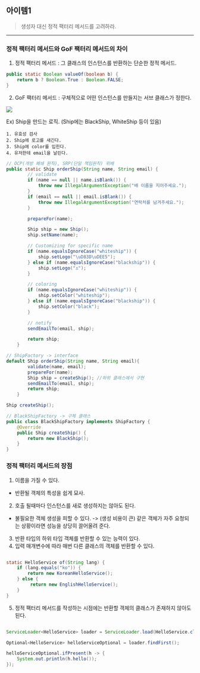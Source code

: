 ## 아이템1

> 생성자 대신 정적 팩터리 메서드를 고려하라.

---

### 정적 팩터리 메서드와 GoF 팩터리 메서드의 차이

1. 정적 팩터리 메서드 : 그 클래스의 인스턴스를 반환하는 단순한 정적 메서드.

```java
public static Boolean valueOf(boolean b) {
	return b ? Boolean.True : Boolean.FALSE;
}
```

2. GoF 팩터리 메서드 : 구체적으로 어떤 인스턴스를 만들지는 서브 클래스가 정한다.

![](https://s3.us-west-2.amazonaws.com/secure.notion-static.com/8aa3b475-57ee-4100-add2-db40107793a6/%E1%84%89%E1%85%B3%E1%84%8F%E1%85%B3%E1%84%85%E1%85%B5%E1%86%AB%E1%84%89%E1%85%A3%E1%86%BA_2022-04-21_%E1%84%8B%E1%85%A9%E1%84%92%E1%85%AE_9.54.14.png?X-Amz-Algorithm=AWS4-HMAC-SHA256&X-Amz-Content-Sha256=UNSIGNED-PAYLOAD&X-Amz-Credential=AKIAT73L2G45EIPT3X45%2F20220421%2Fus-west-2%2Fs3%2Faws4_request&X-Amz-Date=20220421T125519Z&X-Amz-Expires=86400&X-Amz-Signature=9155e763872298dc88960852c1fd4441ef671cbd1f711b574183f204d4ab34c8&X-Amz-SignedHeaders=host&response-content-disposition=filename%20%3D%22%25E1%2584%2589%25E1%2585%25B3%25E1%2584%258F%25E1%2585%25B3%25E1%2584%2585%25E1%2585%25B5%25E1%2586%25AB%25E1%2584%2589%25E1%2585%25A3%25E1%2586%25BA%25202022-04-21%2520%25E1%2584%258B%25E1%2585%25A9%25E1%2584%2592%25E1%2585%25AE%25209.54.14.png%22&x-id=GetObject)

Ex) Ship을 만드는 로직. (Ship에는 BlackShip, WhiteShip 등이 있음)

    1. 유효성 검사
    2. Ship에 로고를 새긴다.
    3. Ship에 color를 입힌다.
    4. 유저한테 email을 날린다.

```java
// OCP(개방 폐쇄 원칙), SRP(단일 책임원칙) 위배
public static Ship orderShip(String name, String email) {
        // validate
        if (name == null || name.isBlank()) {
            throw new IllegalArgumentException("배 이름을 지어주세요.");
        }
        if (email == null || email.isBlank()) {
            throw new IllegalArgumentException("연락처를 남겨주세요.");
        }

        prepareFor(name);

        Ship ship = new Ship();
        ship.setName(name);

        // Customizing for specific name
        if (name.equalsIgnoreCase("whiteship")) {
            ship.setLogo("\uD83D\uDEE5️");
        } else if (name.equalsIgnoreCase("blackship")) {
            ship.setLogo("⚓");
        }

        // coloring
        if (name.equalsIgnoreCase("whiteship")) {
            ship.setColor("whiteship");
        } else if (name.equalsIgnoreCase("blackship")) {
            ship.setColor("black");
        }

        // notify
        sendEmailTo(email, ship);

        return ship;
    }
```

```java
// ShipFactory -> interface
default Ship orderShip(String name, String email){
        validate(name, email);
        prepareFor(name);
        Ship ship = createShip(); //하위 클래스에서 구현
        sendEmailTo(email, ship);
        return ship;
    }

Ship createShip();

// BlackShipFactory -> 구체 클래스
public class BlackShipFactory implements ShipFactory {
    @Override
    public Ship createShip() {
        return new BlackShip();
    }
}
```


### 정적 팩터리 메서드의 장점

1. 이름을 가질 수 있다.
- 반환될 객체의 특성을 쉽게 묘사.
2. 호출 될때마다 인스턴스를 새로 생성하지는 않아도 된다.
- 불필요한 객체 생성을 피할 수 있다. -> (생성 비용이 큰) 같은 객체가 자주 요청되는 상황이라면 성능을 상당히 끌어올려 준다.
3. 반환 타입의 하위 타입 객체를 반환할 수 있는 능력이 있다.
4. 입력 매개변수에 따라 매번 다른 클래스의 객체를 반환할 수 있다.

```java

static HelloService of(String lang) {
    if (lang.equals("ko")) {
        return new KoreanHelloService();
    } else {
         return new EnglishHelloService();
    }
}

```

5. 정적 팩터리 메서드를 작성하는 시점에는 반환할 객체의 클래스가 존재하지 않아도 된다.

```java

ServiceLoader<HelloService> loader = ServiceLoader.load(HelloService.class);

Optional<HelloService> helloServiceOptional = loader.findFirst();

helloServiceOptional.ifPresent(h -> {
    System.out.println(h.hello());
});

```
